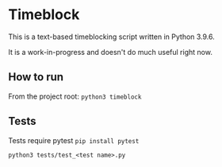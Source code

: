 # Timeblock
This is a text-based timeblocking script written in Python 3.9.6.

It is a work-in-progress and doesn't do much useful right now.

## How to run
From the project root:
`python3 timeblock` 

## Tests
Tests require pytest `pip install pytest`

`python3 tests/test_<test name>.py`

